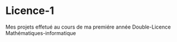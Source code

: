 # Licence-1
Mes projets effetué au cours de ma premiére année Double-Licence Mathématiques-informatique
